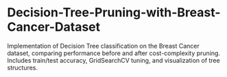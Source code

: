 # Decision-Tree-Pruning-with-Breast-Cancer-Dataset
Implementation of Decision Tree classification on the Breast Cancer dataset, comparing performance before and after cost-complexity pruning. Includes train/test accuracy, GridSearchCV tuning, and visualization of tree structures.
